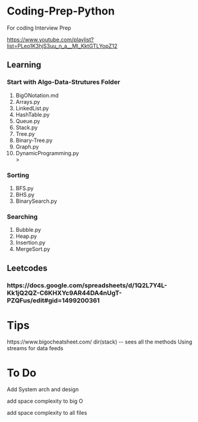 # Coding-Prep-Python
For coding Interview Prep

https://www.youtube.com/playlist?list=PLeo1K3hjS3uu_n_a__MI_KktGTLYopZ12

<h2>Learning</h2>
<h3>Start with Algo-Data-Strutures Folder</h3>
<ol>
<li>BigONotation.md</li>
<li>Arrays.py</li>
<li>LinkedList.py</li>
<li>HashTable.py</li>
<li>Queue.py</li>
<li>Stack.py</li>
<li>Tree.py</li>
<li>Binary-Tree.py</li>
<li>Graph.py</li>
<li>DynamicProgramming.py</li>>
</ol>

<h3>Sorting</h3>
<ol>
<li>BFS.py</li>
<li>BHS.py</li>
<li>BinarySearch.py</li>
</ol>
<h3>Searching</h3>
<ol>
<li>Bubble.py</li>
<li>Heap.py</li>
<li>Insertion.py</li>
<li>MergeSort.py</li>
</ol>
<ol>

</ol>

<h2>Leetcodes</h2>
<h3>https://docs.google.com/spreadsheets/d/1Q2L7Y4L-Kk1jQ2QZ-C6KHXYc9AR44DA4nUgT-PZQFus/edit#gid=1499200361</h3>

<h1>Tips</h1>
https://www.bigocheatsheet.com/
dir(stack) -- sees all the methods
Using streams for data feeds 

<h1>To Do</h1>
Add System arch and design

add space complexity to big O

add space complexity to all files